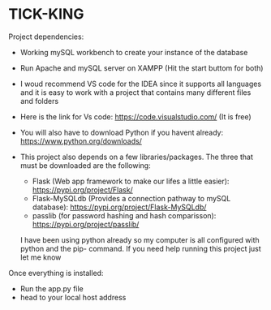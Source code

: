 # TICK-KING
Project dependencies:
 - Working mySQL workbench to create your instance of the database
 - Run Apache and mySQL server on XAMPP (Hit the start buttom for both)
 - I woud recommend VS code for the IDEA since it supports all languages and it is easy to work with a project that contains many different files and folders
 - Here is the link for Vs code: https://code.visualstudio.com/ (It is free)
 - You will also have to download Python if you havent already: https://www.python.org/downloads/
  
 - This project also depends on a few libraries/packages. The three that must be downloaded are the following:
   - Flask (Web app framework to make our lifes a little easier): https://pypi.org/project/Flask/
   - Flask-MySQLdb (Provides a connection pathway to mySQL database): https://pypi.org/project/Flask-MySQLdb/
   - passlib (for password hashing and hash comparisson): https://pypi.org/project/passlib/
   
   I have been using python already so my computer is all configured with python and the pip- command. If you need help running this project just let me know
   
Once everything is installed:
 - Run the app.py file
 - head to your local host address
